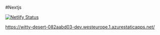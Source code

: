 #Nextjs

[![Netlify Status](https://api.netlify.com/api/v1/badges/8529d19d-c85e-4e6f-bac8-06dbdd150a00/deploy-status)](https://app.netlify.com/sites/avanzatec/deploys)

https://witty-desert-082aabd03-dev.westeurope.1.azurestaticapps.net/
